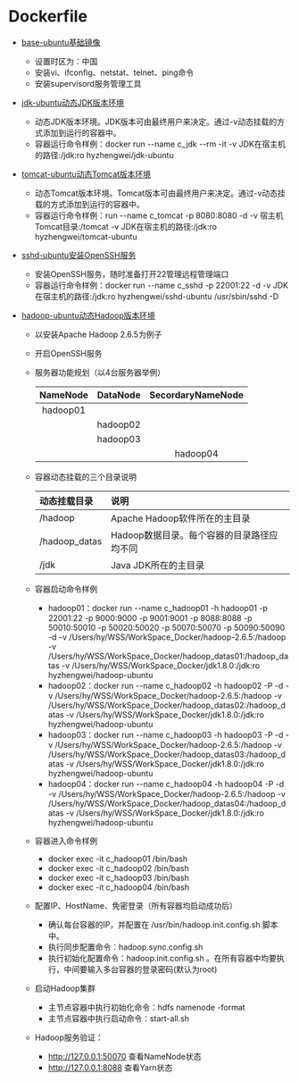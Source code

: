 # Dockerfile


* [base-ubuntu基础镜像](https://hub.docker.com/r/hyzhengwei/base-ubuntu)
    * 设置时区为：中国
    * 安装vi、ifconfig、netstat、telnet、ping命令
    * 安装supervisord服务管理工具 

* [jdk-ubuntu动态JDK版本环境](https://hub.docker.com/r/hyzhengwei/jdk-ubuntu)
    * 动态JDK版本环境。JDK版本可由最终用户来决定。通过-v动态挂载的方式添加到运行的容器中。
    * 容器运行命令样例：docker run --name c_jdk --rm -it -v JDK在宿主机的路径:/jdk:ro hyzhengwei/jdk-ubuntu
    
* [tomcat-ubuntu动态Tomcat版本环境](https://hub.docker.com/r/hyzhengwei/tomcat-ubuntu)
    * 动态Tomcat版本环境。Tomcat版本可由最终用户来决定。通过-v动态挂载的方式添加到运行的容器中。
    * 容器运行命令样例：run --name c_tomcat -p 8080:8080 -d -v 宿主机Tomcat目录:/tomcat -v JDK在宿主机的路径:/jdk:ro hyzhengwei/tomcat-ubuntu
    
* [sshd-ubuntu安装OpenSSH服务](https://hub.docker.com/r/hyzhengwei/sshd-ubuntu)
    * 安装OpenSSH服务，随时准备打开22管理远程管理端口
    * 容器运行命令样例：docker run --name c_sshd -p 22001:22 -d -v JDK在宿主机的路径:/jdk:ro hyzhengwei/sshd-ubuntu /usr/sbin/sshd -D

* [hadoop-ubuntu动态Hadoop版本环境](https://hub.docker.com/r/hyzhengwei/hadoop-ubuntu)
    * 以安装Apache Hadoop 2.6.5为例子
    * 开启OpenSSH服务
    * 服务器功能规划（以4台服务器举例）
        
        | NameNode | DataNode | SecordaryNameNode |
        |:--------:|:--------:|:-----------------:|
        |hadoop01  |          |                   |
        |          |hadoop02  |                   |
        |          |hadoop03  |                   |
        |          |          |hadoop04           |
    * 容器动态挂载的三个目录说明

        | 动态挂载目录 | 说明 |
        |:--------    |:-------- |
        |/hadoop      |Apache Hadoop软件所在的主目录|
        |/hadoop_datas|Hadoop数据目录。每个容器的目录路径应均不同|
        |/jdk         |Java JDK所在的主目录  |
    * 容器启动命令样例
        * hadoop01：docker run --name c_hadoop01 -h hadoop01 -p 22001:22 -p 9000:9000 -p 9001:9001 -p 8088:8088 -p 50010:50010 -p 50020:50020 -p 50070:50070 -p 50090:50090 -d -v /Users/hy/WSS/WorkSpace_Docker/hadoop-2.6.5:/hadoop -v /Users/hy/WSS/WorkSpace_Docker/hadoop_datas01:/hadoop_datas -v /Users/hy/WSS/WorkSpace_Docker/jdk1.8.0:/jdk:ro hyzhengwei/hadoop-ubuntu
        * hadoop02：docker run --name c_hadoop02 -h hadoop02 -P -d -v /Users/hy/WSS/WorkSpace_Docker/hadoop-2.6.5:/hadoop -v /Users/hy/WSS/WorkSpace_Docker/hadoop_datas02:/hadoop_datas -v /Users/hy/WSS/WorkSpace_Docker/jdk1.8.0:/jdk:ro hyzhengwei/hadoop-ubuntu
        * hadoop03：docker run --name c_hadoop03 -h hadoop03 -P -d -v /Users/hy/WSS/WorkSpace_Docker/hadoop-2.6.5:/hadoop -v /Users/hy/WSS/WorkSpace_Docker/hadoop_datas03:/hadoop_datas -v /Users/hy/WSS/WorkSpace_Docker/jdk1.8.0:/jdk:ro hyzhengwei/hadoop-ubuntu
        * hadoop04：docker run --name c_hadoop04 -h hadoop04 -P -d -v /Users/hy/WSS/WorkSpace_Docker/hadoop-2.6.5:/hadoop -v /Users/hy/WSS/WorkSpace_Docker/hadoop_datas04:/hadoop_datas -v /Users/hy/WSS/WorkSpace_Docker/jdk1.8.0:/jdk:ro hyzhengwei/hadoop-ubuntu
    * 容器进入命令样例
        * docker exec -it c_hadoop01 /bin/bash
        * docker exec -it c_hadoop02 /bin/bash
        * docker exec -it c_hadoop03 /bin/bash
        * docker exec -it c_hadoop04 /bin/bash
    * 配置IP、HostName、免密登录（所有容器均启动成功后）
        * 确认每台容器的IP，并配置在 /usr/bin/hadoop.init.config.sh 脚本中。
        * 执行同步配置命令：hadoop.sync.config.sh
        * 执行初始化配置命令：hadoop.init.config.sh 。在所有容器中均要执行，中间要输入多台容器的登录密码(默认为root)
    * 启动Hadoop集群
        * 主节点容器中执行初始化命令：hdfs namenode -format
        * 主节点容器中执行启动命令：start-all.sh
    * Hadoop服务验证：
        * http://127.0.0.1:50070 查看NameNode状态
        * http://127.0.0.1:8088  查看Yarn状态

